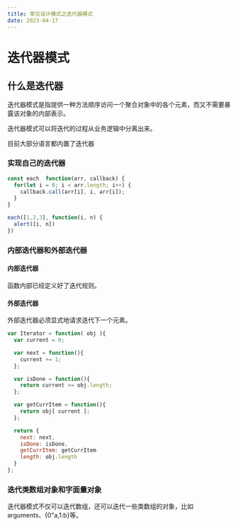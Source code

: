 ```yaml
---
title: 常见设计模式之迭代器模式
date: 2023-04-17
---
```




# 迭代器模式

## 什么是迭代器

迭代器模式是指提供一种方法顺序访问一个聚合对象中的各个元素，而又不需要暴露该对象的内部表示。

迭代器模式可以将迭代的过程从业务逻辑中分离出来。

目前大部分语言都内置了迭代器



### 实现自己的迭代器

```js
const each  function(arr, callback) {
  for(let i = 0; i < arr.length; i++) {
    callback.call(arr[i], i, arr[i]);
  }
}

each([1,2,3], function(i, n) {
  alert([i, n])
})
```



### 内部迭代器和外部迭代器

#### 内部迭代器

函数内部已经定义好了迭代规则。



#### 外部迭代器

外部迭代器必须显式地请求迭代下一个元素。

```js
var Iterator = function( obj ){
  var current = 0;

  var next = function(){
    current += 1;
  };

  var isDone = function(){
    return current >= obj.length;
  };

  var getCurrItem = function(){
    return obj[ current ];
  };

  return {
    next: next,
    isDone: isDone,
    getCurrItem: getCurrItem
    length: obj.length
  }
};
```



### 迭代类数组对象和字面量对象

迭代器模式不仅可以迭代数组，还可以迭代一些类数组的对象，比如arguments、{0"a,1:b}等。



### 

